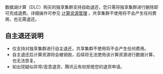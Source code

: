 数据湖计算（DLC）购买的独享集群支持自助退还，您只需将独享集群进行删除即可完成退费。详细操作可参见 [计算资源管理](https://cloud.tencent.com/document/product/1342/65691) 。共享集群不使用将不会产生任何费用，也无需退还。
## 自主退还说明
- 仅支持对独享集群进行自主退还，共享集群不使用将不会产生任何费用。
-  自主退还后计算资源将会被销毁，后续将无法使用该计算资源进行数据计算，也无法恢复。
-  如出现疑似异常/恶意退货，腾讯云有权拒绝您的退货申请。
